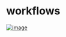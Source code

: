 # workflows



[![image](https://user-images.githubusercontent.com/10250297/183527692-19172322-1f35-40c5-92a1-6f092b6a7b73.png)](https://github.com/megamanics/workflows/actions/runs/2821480878)

